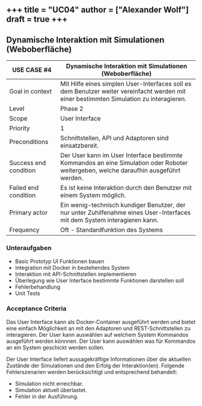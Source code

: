 +++
title = "UC04"
author = ["Alexander Wolf"]
draft = true
+++
---

## Dynamische Interaktion mit Simulationen (Weboberfläche)

| USE CASE **#4**       | Dynamische Interaktion mit Simulationen (Weboberfläche) |
|-----------------------|---------------------------------------------------------------------|
| Goal in context       | Mit Hilfe eines simplen User-Interfaces soll es dem Benutzer weiter vereinfacht werden mit einer bestimmten Simulation zu interagieren. |
| Level                 | Phase 2|
| Scope                 | User Interface                                                 |
| Priority              | 1 |
| Preconditions         | Schnittstellen, API und Adaptoren sind einsatzbereit.                      |
| Success end condition | Der User kann im User Interface bestimmte Kommandos an eine Simulation oder Roboter weitergeben, welche daraufhin ausgeführt werden. |
| Failed end condition  | Es ist keine Interaktion durch den Benutzer mit einem System möglich. |
| Primary actor         | Ein wenig-technisch kundiger Benutzer, der nur unter Zuhilfenahme eines User-Interfaces mit dem System interagieren kann. |
| Frequency             | Oft - Standardfunktion des Systems                  |


### Unteraufgaben
- Basic Prototyp UI Funktionen bauen
- Integration mit Docker in bestehendes System
- Interaktion mit API-Schnittstellen implementieren
- Überlegung wie User Interface bestimmte Funktionen darstellen soll
- Fehlerbehandlung
- Unit Tests

### Acceptance Criteria
Das User Interface kann als Docker-Container ausgeführt werden und bietet eine einfach Möglichkeit an mit den Adaptoren und REST-Schnittstellen zu interagieren.
Der User kann auswählen auf welchem System Kommandos ausgeführt werden könnnen.
Der User kann auswählen was für Kommandos an ein System geschickt werden sollen.

Der User Interface liefert aussagekräftige Informationen über die aktuellen Zustände der Simulationen und den Erfolg der Interaktion(en).
Folgende Fehlerszenarien werden berücksichtigt und entsprechend behandelt:
- Simulation nicht erreichbar.
- Simulation aktuell überlastet.
- Fehler in der Ausführung.
